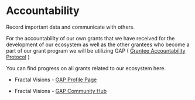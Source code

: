 # Accountability

Record important data and communicate with others.



For the accountability of our own grants that we have received for the development of our ecosystem as well as the other grantees who become a part of our grant program we will be utilizing GAP ( [Grantee Accountability Protocol](https://gap.karmahq.xyz/) )


You can find progress on all grants related to our ecosystem here.

- Fractal Visions - [GAP Profile Page](https://gap.karmahq.xyz/)

- Fractal Visions - [GAP Community Hub](https://gap.karmahq.xyz/fractal-visions/)
